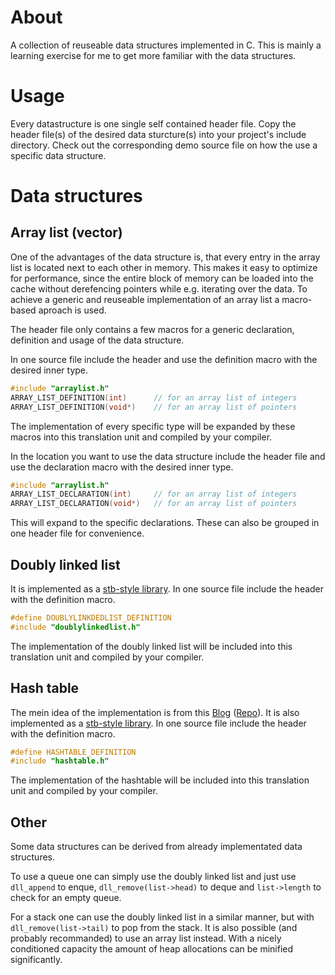 # About

A collection of reuseable data structures implemented in C.
This is mainly a learning exercise for me to get more familiar with the data structures.

# Usage

Every datastructure is one single self contained header file.
Copy the header file(s) of the desired data sturcture(s) into your project's include directory.
Check out the corresponding demo source file on how the use a specific data structure.

# Data structures

## Array list (vector)

One of the advantages of the data structure is, that every entry in the array list is located next to each other in memory.
This makes it easy to optimize for performance, since the entire block of memory can be loaded into the cache without derefencing pointers while e.g. iterating over the data.
To achieve a generic and reuseable implementation of an array list a macro-based aproach is used.

The header file only contains a few macros for a generic declaration, definition and usage of the data structure.

In one source file include the header and use the definition macro with the desired inner type.
```C
#include "arraylist.h"
ARRAY_LIST_DEFINITION(int)      // for an array list of integers
ARRAY_LIST_DEFINITION(void*)    // for an array list of pointers
```
The implementation of every specific type will be expanded by these macros into this translation unit and compiled by your compiler.

In the location you want to use the data structure include the header file and use the declaration macro with the desired inner type.
```C
#include "arraylist.h"
ARRAY_LIST_DECLARATION(int)     // for an array list of integers
ARRAY_LIST_DECLARATION(void*)   // for an array list of pointers
```
This will expand to the specific declarations. These can also be grouped in one header file for convenience.

## Doubly linked list

It is implemented as a [stb-style library](https://github.com/nothings/stb).
In one source file include the header with the definition macro.
```C
#define DOUBLYLINKDEDLIST_DEFINITION
#include "doublylinkedlist.h"
```
The implementation of the doubly linked list will be included into this translation unit and compiled by your compiler.

## Hash table

The mein idea of the implementation is from this [Blog](https://benhoyt.com/writings/hash-table-in-c/) ([Repo](https://github.com/benhoyt/ht/tree/master)).
It is also implemented as a [stb-style library](https://github.com/nothings/stb).
In one source file include the header with the definition macro.
```C
#define HASHTABLE_DEFINITION
#include "hashtable.h"
```
The implementation of the hashtable will be included into this translation unit and compiled by your compiler.

## Other

Some data structures can be derived from already implementated data structures.

To use a queue one can simply use the doubly linked list and just use `dll_append` to enque, `dll_remove(list->head)` to deque and `list->length` to check for an empty queue.

For a stack one can use the doubly linked list in a similar manner, but with `dll_remove(list->tail)` to pop from the stack. It is also possible (and probably recommanded) to use an array list instead.
With a nicely conditioned capacity the amount of heap allocations can be minified significantly.